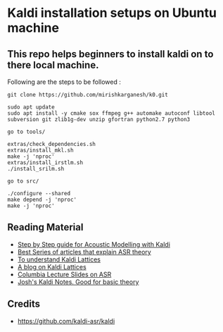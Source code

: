 # Kaldi installation setups on Ubuntu machine

## This repo helps beginners to install kaldi on to there local machine.
  
Following are the steps to be followed :
```
git clone https://github.com/mirishkarganesh/k0.git
```
```
sudo apt update
sudo apt install -y cmake sox ffmpeg g++ automake autoconf libtool subversion git zlib1g-dev unzip gfortran python2.7 python3
```
`go to tools/`
```
extras/check_dependencies.sh
extras/install_mkl.sh
make -j 'nproc'
extras/install_irstlm.sh
./install_srilm.sh
```
`go to src/ `
```
./configure --shared
make depend -j 'nproc'
make -j 'nproc'    
```

## Reading Material

- [Step by Step guide for Acoustic Modelling with Kaldi](https://eleanorchodroff.com/tutorial/kaldi/training-acoustic-models.html)
- [Best Series of articles that explain ASR theory](https://medium.com/@jonathan_hui/speech-recognition-series-71fd6784551a)
- [To understand Kaldi Lattices](https://kaldi-asr.org/doc/lattices.html)
- [A blog on Kaldi Lattices](https://senarvi.github.io/kaldi-lattices/)
- [Columbia Lecture Slides on ASR](http://www.ee.columbia.edu/~stanchen/spring16/e6870/slides/)
- [Josh's Kaldi Notes. Good for basic theory](http://jrmeyer.github.io/asr/2016/02/01/Kaldi-notes.html)



## Credits

- https://github.com/kaldi-asr/kaldi
